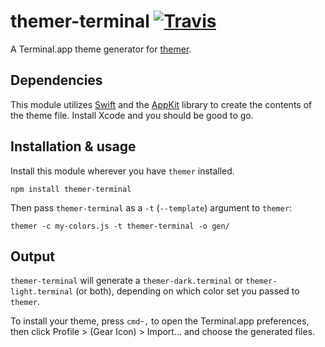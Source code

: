# themer-terminal [![Travis](https://img.shields.io/travis/mjswensen/themer-terminal.svg)](https://travis-ci.org/mjswensen/themer-terminal)

A Terminal.app theme generator for [themer](https://github.com/mjswensen/themer).

## Dependencies

This module utilizes [Swift](https://swift.org/) and the [AppKit](https://developer.apple.com/reference/appkit) library to create the contents of the theme file. Install Xcode and you should be good to go.

## Installation & usage

Install this module wherever you have `themer` installed.

    npm install themer-terminal

Then pass `themer-terminal` as a `-t` (`--template`) argument to `themer`:

    themer -c my-colors.js -t themer-terminal -o gen/

## Output

`themer-terminal` will generate a `themer-dark.terminal` or `themer-light.terminal` (or both), depending on which color set you passed to `themer`.

To install your theme, press `cmd`-`,` to open the Terminal.app preferences, then click Profile > (Gear Icon) > Import... and choose the generated files.
